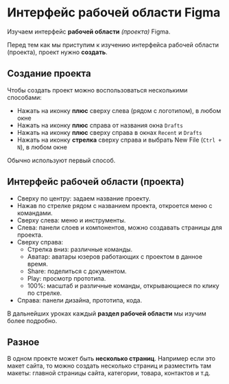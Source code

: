 # Интерфейс рабочей области Figma
Изучаем интерфейс **рабочей области** *(проекта)* Figma.

Перед тем как мы приступим к изучению интерфейса рабочей области (проекта), проект нужно **создать**.

## Создание проекта
Чтобы создать проект можно воспользоваться несколькими способами:

* Нажать на иконку **плюс** сверху слева (рядом с логотипом), в любом окне
* Нажать на иконку **плюс** справа от названия окна `Drafts`
* Нажать на иконку **плюс** сверху справа в окнах `Recent` и `Drafts`
* Нажать на иконку **стрелка** сверху справа и выбрать New File (`Ctrl + N`), в любом окне

Обычно используют первый способ.

## Интерфейс рабочей области (проекта)
* Сверху по центру: задаем название проекту.
* Нажав по стрелке рядом с названием проекта, откроется меню с командами.
* Сверху слева: меню и инструменты.
* Слева: панели слоев и компонентов, можно создавать страницы для проекта.
* Сверху справа:
    * Стрелка вниз: различные команды.
    * Аватар: аватары юзеров работающих с проектом в данное время.
    * Share: поделиться с документом.
    * Play: просмотр прототипа.
    * 100%: масштаб и различные команды, открывающиеся по клику по стрелке.
* Справа: панели дизайна, прототипа, кода.

В дальнейших уроках каждый **раздел рабочей области** мы изучим более подробно.

## Разное
В одном проекте может быть **несколько страниц**. Например если это макет сайта, то можно создать несколько страниц и разместить там макеты:  главной страницы сайта, категории, товара, контактов и т.д.